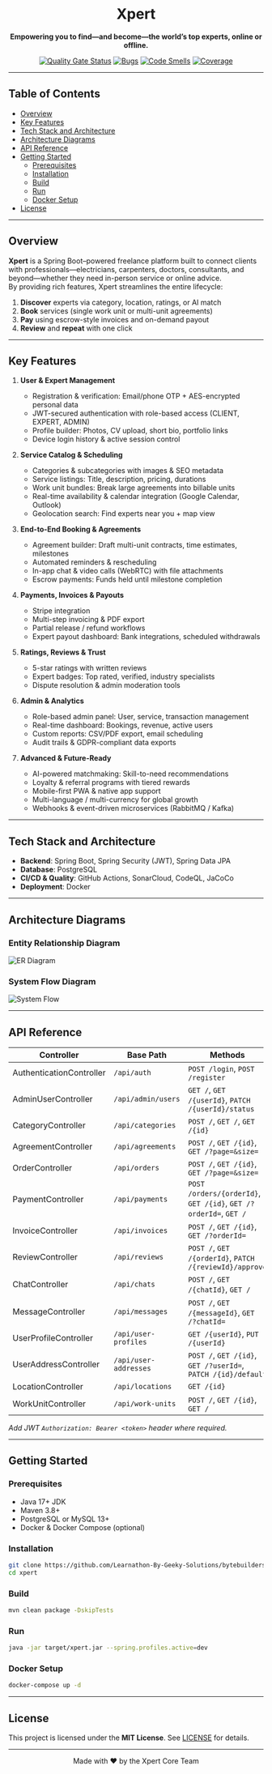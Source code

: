 <div align="center">

# Xpert

**Empowering you to find—and become—the world’s top experts, online or offline.**

[![Quality Gate Status](https://sonarcloud.io/api/project_badges/measure?project=Learnathon-By-Geeky-Solutions_bytebuilders-&metric=alert_status)](https://sonarcloud.io/summary/new_code?id=Learnathon-By-Geeky-Solutions_bytebuilders-)
[![Bugs](https://sonarcloud.io/api/project_badges/measure?project=Learnathon-By-Geeky-Solutions_bytebuilders-&metric=bugs)](https://sonarcloud.io/summary/new_code?id=Learnathon-By-Geeky-Solutions_bytebuilders-)
[![Code Smells](https://sonarcloud.io/api/project_badges/measure?project=Learnathon-By-Geeky-Solutions_bytebuilders-&metric=code_smells)](https://sonarcloud.io/summary/new_code?id=Learnathon-By-Geeky-Solutions_bytebuilders-)
[![Coverage](https://sonarcloud.io/api/project_badges/measure?project=Learnathon-By-Geeky-Solutions_bytebuilders-&metric=coverage)](https://sonarcloud.io/summary/new_code?id=Learnathon-By-Geeky-Solutions_bytebuilders-)

</div>

---

## Table of Contents

- [Overview](#overview)  
- [Key Features](#key-features)  
- [Tech Stack and Architecture](#tech-stack-and-architecture)  
- [Architecture Diagrams](#architecture-diagrams)  
- [API Reference](#api-reference)  
- [Getting Started](#getting-started)  
  - [Prerequisites](#prerequisites)  
  - [Installation](#installation)  
  - [Build](#build)  
  - [Run](#run)  
  - [Docker Setup](#docker-setup)  
- [License](#license)  

---

## Overview

**Xpert** is a Spring Boot–powered freelance platform built to connect clients with professionals—electricians, carpenters, doctors, consultants, and beyond—whether they need in-person service or online advice.  
By providing rich features, Xpert streamlines the entire lifecycle:

1. **Discover** experts via category, location, ratings, or AI match  
2. **Book** services (single work unit or multi-unit agreements)  
3. **Pay** using escrow-style invoices and on-demand payout  
4. **Review** and **repeat** with one click  

---

## Key Features

1. **User & Expert Management**  
   - Registration & verification: Email/phone OTP + AES-encrypted personal data  
   - JWT-secured authentication with role-based access (CLIENT, EXPERT, ADMIN)  
   - Profile builder: Photos, CV upload, short bio, portfolio links  
   - Device login history & active session control  

2. **Service Catalog & Scheduling**  
   - Categories & subcategories with images & SEO metadata  
   - Service listings: Title, description, pricing, durations  
   - Work unit bundles: Break large agreements into billable units  
   - Real-time availability & calendar integration (Google Calendar, Outlook)  
   - Geolocation search: Find experts near you + map view  

3. **End-to-End Booking & Agreements**  
   - Agreement builder: Draft multi-unit contracts, time estimates, milestones  
   - Automated reminders & rescheduling  
   - In-app chat & video calls (WebRTC) with file attachments  
   - Escrow payments: Funds held until milestone completion  

4. **Payments, Invoices & Payouts**  
   - Stripe integration  
   - Multi-step invoicing & PDF export  
   - Partial release / refund workflows  
   - Expert payout dashboard: Bank integrations, scheduled withdrawals  

5. **Ratings, Reviews & Trust**  
   - 5-star ratings with written reviews  
   - Expert badges: Top rated, verified, industry specialists  
   - Dispute resolution & admin moderation tools  

6. **Admin & Analytics**  
   - Role-based admin panel: User, service, transaction management  
   - Real-time dashboard: Bookings, revenue, active users  
   - Custom reports: CSV/PDF export, email scheduling  
   - Audit trails & GDPR-compliant data exports  

7. **Advanced & Future-Ready**  
   - AI-powered matchmaking: Skill-to-need recommendations  
   - Loyalty & referral programs with tiered rewards  
   - Mobile-first PWA & native app support  
   - Multi-language / multi-currency for global growth  
   - Webhooks & event-driven microservices (RabbitMQ / Kafka)  

---

## Tech Stack and Architecture

- **Backend**: Spring Boot, Spring Security (JWT), Spring Data JPA  
- **Database**: PostgreSQL  
- **CI/CD & Quality**: GitHub Actions, SonarCloud, CodeQL, JaCoCo  
- **Deployment**: Docker  

---

## Architecture Diagrams

### Entity Relationship Diagram  
![ER Diagram](images/er-diagram.png)

### System Flow Diagram  
![System Flow](images/system-flow-diagram.png)

---

## API Reference

| Controller                 | Base Path                 | Methods                                                           |
|----------------------------|---------------------------|-------------------------------------------------------------------|
| AuthenticationController   | `/api/auth`               | `POST /login`, `POST /register`                                  |
| AdminUserController        | `/api/admin/users`        | `GET /`, `GET /{userId}`, `PATCH /{userId}/status`               |
| CategoryController         | `/api/categories`         | `POST /`, `GET /`, `GET /{id}`                                    |
| AgreementController        | `/api/agreements`         | `POST /`, `GET /{id}`, `GET /?page=&size=`                        |
| OrderController            | `/api/orders`             | `POST /`, `GET /{id}`, `GET /?page=&size=`                        |
| PaymentController          | `/api/payments`           | `POST /orders/{orderId}`, `GET /{id}`, `GET /?orderId=`, `GET /` |
| InvoiceController          | `/api/invoices`           | `POST /`, `GET /{id}`, `GET /?orderId=`                           |
| ReviewController           | `/api/reviews`            | `POST /`, `GET /{orderId}`, `PATCH /{reviewId}/approve`           |
| ChatController             | `/api/chats`              | `POST /`, `GET /{chatId}`, `GET /`                               |
| MessageController          | `/api/messages`           | `POST /`, `GET /{messageId}`, `GET /?chatId=`                     |
| UserProfileController      | `/api/user-profiles`      | `GET /{userId}`, `PUT /{userId}`                                  |
| UserAddressController      | `/api/user-addresses`     | `POST /`, `GET /{id}`, `GET /?userId=`, `PATCH /{id}/default`     |
| LocationController         | `/api/locations`          | `GET /{id}`                                                      |
| WorkUnitController         | `/api/work-units`         | `POST /`, `GET /{id}`, `GET /`                                   |

_Add JWT `Authorization: Bearer <token>` header where required._

---

## Getting Started

### Prerequisites

- Java 17+ JDK  
- Maven 3.8+  
- PostgreSQL or MySQL 13+  
- Docker & Docker Compose (optional)  

### Installation

```bash
git clone https://github.com/Learnathon-By-Geeky-Solutions/bytebuilders-.git
cd xpert
```

### Build

```bash
mvn clean package -DskipTests
```

### Run

```bash
java -jar target/xpert.jar --spring.profiles.active=dev
```

### Docker Setup

```bash
docker-compose up -d
```

---

## License

This project is licensed under the **MIT License**. See [LICENSE](LICENSE) for details.

---

<div align="center">  
Made with ❤️ by the Xpert Core Team  
</div>
